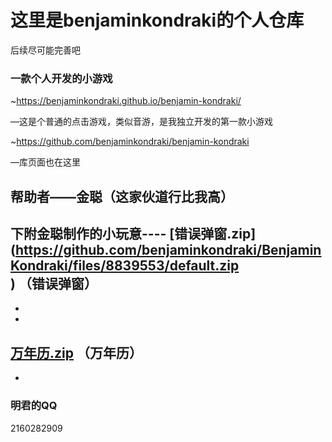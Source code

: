 #          这里是benjaminkondraki的个人仓库

后续尽可能完善吧









###  一款个人开发的小游戏


 ~https://benjaminkondraki.github.io/benjamin-kondraki/

—这是个普通的点击游戏，类似音游，是我独立开发的第一款小游戏


~https://github.com/benjaminkondraki/benjamin-kondraki

—库页面也在这里









##  帮助者——金聪（这家伙道行比我高）

下附金聪制作的小玩意----
[错误弹窗.zip] (https://github.com/benjaminkondraki/BenjaminKondraki/files/8839553/default.zip)
（错误弹窗）
-
-
-
[万年历.zip](https://github.com/benjaminkondraki/BenjaminKondraki/files/8839554/default.zip)
（万年历）
-
-






###  明君的QQ
2160282909
